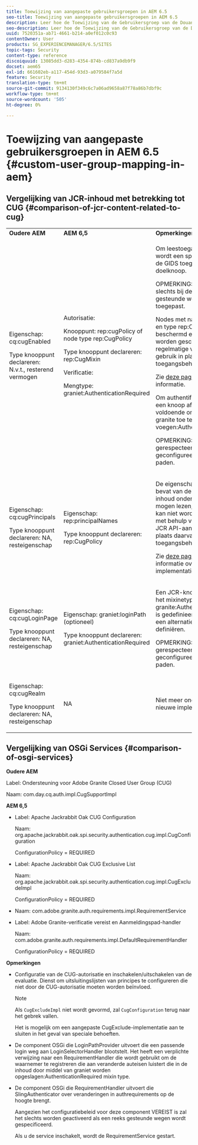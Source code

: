 ```yaml
---
title: Toewijzing van aangepaste gebruikersgroepen in AEM 6.5
seo-title: Toewijzing van aangepaste gebruikersgroepen in AEM 6.5
description: Leer hoe de Toewijzing van de Gebruikersgroep van de Douane in AEM werkt.
seo-description: Leer hoe de Toewijzing van de Gebruikersgroep van de Douane in AEM werkt.
uuid: 7520351a-ab71-4661-b214-a0ef012c0c93
contentOwner: User
products: SG_EXPERIENCEMANAGER/6.5/SITES
topic-tags: Security
content-type: reference
discoiquuid: 13085dd3-d283-4354-874b-cd837a9db9f9
docset: aem65
exl-id: 661602eb-a117-454d-93d3-a079584f7a5d
feature: Security
translation-type: tm+mt
source-git-commit: 9134130f349c6c7a06ad9658a87f78a86b7dbf9c
workflow-type: tm+mt
source-wordcount: '505'
ht-degree: 0%

---
```


# Toewijzing van aangepaste gebruikersgroepen in AEM 6.5 {#custom-user-group-mapping-in-aem}

## Vergelijking van JCR-inhoud met betrekking tot CUG {#comparison-of-jcr-content-related-to-cug}

<table>
 <tbody>
  <tr>
   <td><strong>Oudere AEM</strong></td>
   <td><strong>AEM 6,5</strong></td>
   <td><strong>Opmerkingen</strong></td>
  </tr>
  <tr>
   <td><p>Eigenschap: cq:cugEnabled</p> <p>Type knooppunt declareren: N.v.t., resterend vermogen</p> </td>
   <td><p>Autorisatie:</p> <p>Knooppunt: rep:cugPolicy of node type rep:CugPolicy</p> <p>Type knooppunt declareren: rep:CugMixin</p> <p> </p> <p> </p> <p> </p> Verificatie:</p> <p>Mengtype: graniet:AuthenticationRequired</p> </td>
   <td><p>Om leestoegang te beperken wordt een specifiek beleid van de GIDS toegepast op de doelknoop.</p> <p>OPMERKING: Het beleid kan slechts bij de gevormde gesteunde wegen worden toegepast.</p> <p>Nodes met name rep:cugPolicy en type rep:CugPolicy zijn beschermd en kunnen niet worden geschreven gebruikend regelmatige vraag JCR API; gebruik in plaats daarvan het toegangsbeheer van JCR.</p> <p>Zie <a href="https://jackrabbit.apache.org/oak/docs/security/authorization/cug.html">deze pagina</a> voor meer informatie.</p> <p>Om authentificatievereiste op een knoop af te dwingen is het voldoende om mixintype granite toe te voegen:AuthenticationRequired.</p> <p>OPMERKING: Alleen gerespecteerd onder de geconfigureerde ondersteunde paden.</p> </td>
  </tr>
  <tr>
   <td><p>Eigenschap: cq:cugPrincipals</p> <p>Type knooppunt declareren: NA, resteigenschap</p> </td>
   <td><p>Eigenschap: rep:principalNames</p> <p>Type knooppunt declareren: rep:CugPolicy</p> </td>
   <td><p>De eigenschap die de namen bevat van de hoofden die de inhoud onder de beperkte CUG mogen lezen, is beveiligd en kan niet worden geschreven met behulp van regelmatige JCR API-aanroepen. gebruik in plaats daarvan het toegangsbeheer van JCR.</p> <p>Zie <a href="https://svn.apache.org/repos/asf/jackrabbit/trunk/jackrabbitapi/src/main/java/org/apache/jackrabbit/api/security/authorization/PrincipalSetPolicy.java">deze pagina</a> voor meer informatie over de implementatie.</p> </td>
  </tr>
  <tr>
   <td><p>Eigenschap: cq:cugLoginPage</p> <p>Type knooppunt declareren: NA, resteigenschap</p> </td>
   <td><p>Eigenschap: graniet:loginPath (optioneel)</p> <p>Type knooppunt declareren: graniet:AuthenticationRequired</p> </td>
   <td><p>Een JCR-knooppunt waarvoor het mixinetype granite:AuthenticationRequired is gedefinieerd, kan optioneel een alternatief aanmeldingspad definiëren.</p> <p>OPMERKING: Alleen gerespecteerd onder de geconfigureerde ondersteunde paden.</p> </td>
  </tr>
  <tr>
   <td><p>Eigenschap: cq:cugRealm</p> <p>Type knooppunt declareren: NA, resteigenschap</p> </td>
   <td>NA</td>
   <td>Niet meer ondersteund met de nieuwe implementatie.</td>
  </tr>
 </tbody>
</table>

## Vergelijking van OSGi Services {#comparison-of-osgi-services}

**Oudere AEM**

Label: Ondersteuning voor Adobe Granite Closed User Group (CUG)

Naam: com.day.cq.auth.impl.CugSupportImpl

**AEM 6,5**

* Label: Apache Jackrabbit Oak CUG Configuration

   Naam: org.apache.jackrabbit.oak.spi.security.authentication.cug.impl.CugConfiguration

   ConfigurationPolicy = REQUIRED

* Label: Apache Jackrabbit Oak CUG Exclusive List

   Naam: org.apache.jackrabbit.oak.spi.security.authentication.cug.impl.CugExcludeImpl

   ConfigurationPolicy = REQUIRED

* Naam: com.adobe.granite.auth.requirements.impl.RequirementService
* Label: Adobe Granite-verificatie vereist en Aanmeldingspad-handler

   Naam: com.adobe.granite.auth.requirements.impl.DefaultRequirementHandler

   ConfigurationPolicy = REQUIRED

**Opmerkingen**

* Configuratie van de CUG-autorisatie en inschakelen/uitschakelen van de evaluatie.
Dienst om uitsluitingslijsten van principes te configureren die niet door de CUG-autorisatie moeten worden beïnvloed.

   >[!NOTE]
   > 
   >Als `CugExcludeImpl` niet wordt gevormd, zal `CugConfiguration` terug naar het gebrek vallen.

   Het is mogelijk om een aangepaste CugExclude-implementatie aan te sluiten in het geval van speciale behoeften.

* De component OSGi die LoginPathProvider uitvoert die een passende login weg aan LoginSelectorHandler blootstelt. Het heeft een verplichte verwijzing naar een RequirementHandler die wordt gebruikt om de waarnemer te registreren die aan veranderde auteisen luistert die in de inhoud door middel van graniet worden opgeslagen:AuthenticationRequired mixin type.
* De component OSGi die RequirementHandler uitvoert die SlingAuthenticator over veranderingen in authrequirements op de hoogte brengt.

   Aangezien het configuratiebeleid voor deze component VEREIST is zal het slechts worden geactiveerd als een reeks gesteunde wegen wordt gespecificeerd.

   Als u de service inschakelt, wordt de RequirementService gestart.

<!-- nested tables not supported - text above is the table>
<table>
 <tbody>
  <tr>
   <td><strong>Older AEM Versions</strong></td>
   <td><strong>AEM 6.5</strong></td>
   <td><strong>Comments</strong></td>
  </tr>
  <tr>
   <td><p>Label: Adobe Granite Closed User Group (CUG) Support</p> <p>Name: com.day.cq.auth.impl.CugSupportImpl</p> </td>
   <td><p>Label: Apache Jackrabbit Oak CUG Configuration</p> <p>Name: org.apache.jackrabbit.oak.spi.security.authorization.cug.impl.CugConfiguration</p> <p>ConfigurationPolicy = REQUIRED</p> </td>
    <td><p>Label: Apache Jackrabbit Oak CUG Exclude List</p> <p>Name: org.apache.jackrabbit.oak.spi.security.authorization.cug.impl.CugExcludeImpl</p> <p>ConfigurationPolicy = REQUIRED</p> <p> </p> <p> </p> <p> </p> <p> </p> </td>
      </tr>
      <tr>
       <td>Name: com.adobe.granite.auth.requirement.impl.RequirementService</td>
      </tr>
      <tr>
       <td><p>Label: Adobe Granite Authentication Requirement and Login Path Handler</p> <p>Name: com.adobe.granite.auth.requirement.impl.DefaultRequirementHandler</p> <p>ConfigurationPolicy = REQUIRED</p> </td>
      </tr>
     </tbody>
    </table> </td>
   <td>
     <tbody>
      <tr>
       <td>Configuration of the CUG authorization and enable/disable the evaluation.</td>
      </tr>
      <tr>
       <td><p>Service to configure exclusion list of principals which should not be affected by the CUG authorization.</p> <p>NOTE: If the CugExcludeImpl is not configured, the CugConfiguration will fall back to the default.</p> <p>It is possible to plug a custom CugExclude implementation in case of special needs.</p> </td>
      </tr>
      <tr>
       <td>OSGi component implementing LoginPathProvider that exposes a matching login path to the LoginSelectorHandler. It has a mandatory reference to a RequirementHandler which is used to register the observer that listens to changed auth requirements stored in the content by the means of the granite:AuthenticationRequired mixin type. </td>
      </tr>
      <tr>
       <td><p>OSGi component implementing RequirementHandler that notifies the SlingAuthenticator about changes to authrequirements.</p> <p>As configuration policy for this component is REQUIRE it will only be activated if a set of supported paths is specified.</p> <p>Enabling the service will launch the RequirementService.</p> </td>
      </tr>
     </tbody>
     </td>
  </tr>
  <tr>
   <td> </td>
   <td> </td>
   <td> </td>
  </tr>
  <tr>
   <td> </td>
   <td> </td>
   <td> </td>
  </tr>
  <tr>
   <td> </td>
   <td> </td>
   <td> </td>
  </tr>
 </tbody>
</table>
-->
